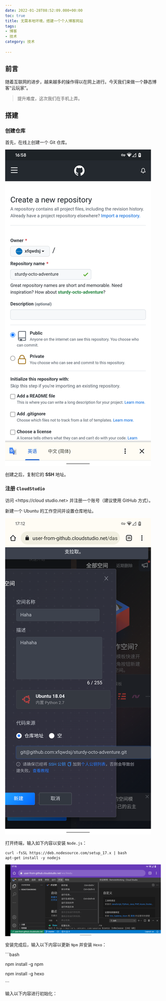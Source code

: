 ```yaml
---
date: 2022-01-28T08:52:09.000+00:00
toc: true
title: 无需本地环境，搭建一个个人博客网站
tags:
- 博客
- 技术
category: 技术

---
```

## 前言

随着互联网的进步，越来越多的操作得以在网上进行。今天我们来做一个静态博客“云玩家”。

> 提升难度，这次我们在手机上弄。

## 搭建

### 创建仓库

首先，在线上创建一个 Git 仓库。

![](/uploads/screenshot_20220128-165847_chrome.png)

创建之后，复制它的 **SSH** 地址。

### 注册 `CloudStudio`

访问 <https://cloud studio.net> 并注册一个账号（建议使用 GitHub 方式）。

新建一个 Ubuntu 的工作空间并设置仓库地址。

![](/uploads/screenshot_20220128-171250_chrome.png)

打开终端，输入如下内容以安装 `Node.js`：

    curl -fsSL https://deb.nodesource.com/setup_17.x | bash
    apt-get install -y nodejs

![](/uploads/screenshot_20220128-171554_chrome.png)

安装完成后，输入以下内容以更新 `Npm` 并安装 `Hexo`：

\`\`\`bash

npm install -g npm

npm install -g hexo

\`\`\`

输入以下内容进行初始化：